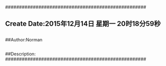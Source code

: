 ###################################################
## Create Date:2015年12月14日 星期一 20时18分59秒
##
##Author:Norman
##
##Description: 
###################################################
